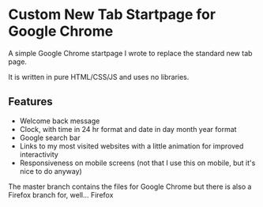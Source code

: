 # Custom New Tab Startpage for Google Chrome

A simple Google Chrome startpage I wrote to replace the standard new tab page.

It is written in pure HTML/CSS/JS and uses no libraries.

## Features

- Welcome back message
- Clock, with time in 24 hr format and date in day month year format
- Google search bar
- Links to my most visited websites with a little animation for improved interactivity
- Responsiveness on mobile screens (not that I use this on mobile, but it's nice to do anyway)

The master branch contains the files for Google Chrome but there is also a Firefox branch for, well... Firefox
